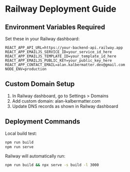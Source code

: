 # Railway Deployment Guide

## Environment Variables Required

Set these in your Railway dashboard:

```
REACT_APP_API_URL=https://your-backend-api.railway.app
REACT_APP_EMAILJS_SERVICE_ID=your_service_id_here
REACT_APP_EMAILJS_TEMPLATE_ID=your_template_id_here
REACT_APP_EMAILJS_PUBLIC_KEY=your_public_key_here
REACT_APP_CONTACT_EMAIL=alan.kalbermatter.dev@gmail.com
NODE_ENV=production
```

## Custom Domain Setup

1. In Railway dashboard, go to Settings > Domains
2. Add custom domain: alan-kalbermatter.com
3. Update DNS records as shown in Railway dashboard

## Deployment Commands

Local build test:
```bash
npm run build
npm run serve
```

Railway will automatically run:
```bash
npm run build && npx serve -s build -l 3000
```

